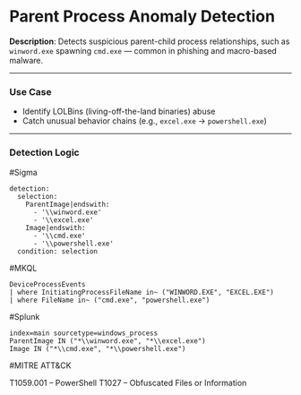 # Parent Process Anomaly Detection

**Description**: Detects suspicious parent-child process relationships, such as `winword.exe` spawning `cmd.exe` — common in phishing and macro-based malware.

---

### Use Case
- Identify LOLBins (living-off-the-land binaries) abuse
- Catch unusual behavior chains (e.g., `excel.exe` → `powershell.exe`)

---

### Detection Logic 

#Sigma

```
detection:
  selection:
    ParentImage|endswith:
      - '\\winword.exe'
      - '\\excel.exe'
    Image|endswith:
      - '\\cmd.exe'
      - '\\powershell.exe'
  condition: selection
```

#MKQL

```
DeviceProcessEvents
| where InitiatingProcessFileName in~ ("WINWORD.EXE", "EXCEL.EXE")
| where FileName in~ ("cmd.exe", "powershell.exe")
```

#Splunk

```
index=main sourcetype=windows_process
ParentImage IN ("*\\winword.exe", "*\\excel.exe") 
Image IN ("*\\cmd.exe", "*\\powershell.exe")
```

#MITRE ATT&CK

T1059.001 – PowerShell
T1027 – Obfuscated Files or Information
